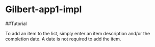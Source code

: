 # Gilbert-app1-impl

##Tutorial

To add an item to the list, simply enter an item description and/or the completion date. A date is not required to add the item.
